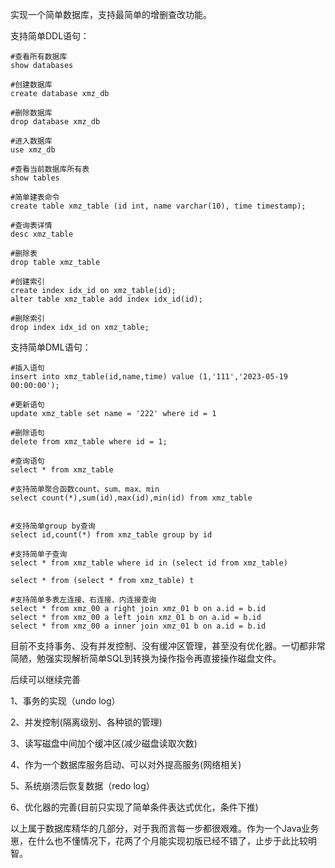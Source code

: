 实现一个简单数据库，支持最简单的增删查改功能。

支持简单DDL语句：

```mysql
#查看所有数据库
show databases

#创建数据库
create database xmz_db

#删除数据库
drop database xmz_db

#进入数据库
use xmz_db

#查看当前数据库所有表
show tables

#简单建表命令
create table xmz_table (id int, name varchar(10), time timestamp);

#查询表详情
desc xmz_table

#删除表
drop table xmz_table

#创建索引
create index idx_id on xmz_table(id);
alter table xmz_table add index idx_id(id);

#删除索引
drop index idx_id on xmz_table;

```



支持简单DML语句：

```mysql
#插入语句
insert into xmz_table(id,name,time) value (1,'111','2023-05-19 00:00:00');

#更新语句
update xmz_table set name = '222' where id = 1

#删除语句
delete from xmz_table where id = 1; 

#查询语句
select * from xmz_table

#支持简单聚合函数count、sum、max、min
select count(*),sum(id),max(id),min(id) from xmz_table


#支持简单group by查询
select id,count(*) from xmz_table group by id

#支持简单子查询
select * from xmz_table where id in (select id from xmz_table)

select * from (select * from xmz_table) t

#支持简单多表左连接、右连接、内连接查询
select * from xmz_00 a right join xmz_01 b on a.id = b.id
select * from xmz_00 a left join xmz_01 b on a.id = b.id
select * from xmz_00 a inner join xmz_01 b on a.id = b.id

```



目前不支持事务、没有并发控制、没有缓冲区管理，甚至没有优化器。一切都非常简陋，勉强实现解析简单SQL到转换为操作指令再直接操作磁盘文件。

后续可以继续完善

1、事务的实现（undo log）

2、并发控制(隔离级别、各种锁的管理)

3、读写磁盘中间加个缓冲区(减少磁盘读取次数)

4、作为一个数据库服务启动、可以对外提高服务(网络相关)

5、系统崩溃后恢复数据（redo log）

6、优化器的完善(目前只实现了简单条件表达式优化，条件下推)

以上属于数据库精华的几部分，对于我而言每一步都很艰难。作为一个Java业务崽，在什么也不懂情况下，花两了个月能实现初版已经不错了，止步于此比较明智。
